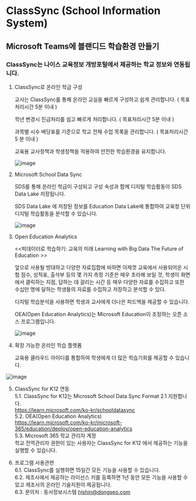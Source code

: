 #  ClassSync (School Information System)
## Microsoft Teams에 블랜디드 학습환경 만들기 
### ClassSync는 나이스 교육정보 개방포털에서 제공하는 학교 정보와 연동됩니다.



1. ClassSync로 온라인 학급 구성   

   

   교사는 ClassSync를 통해 온라인 교실을 빠르게 구성하고 쉽게 관리합니다. ( 목표처리시간 5분 이내 ) 
   
   학년 변경시 진급처리를 쉽고 빠르게 처리합니다. ( 목표처리시간 5분 이내 )
   
   과목별 시수 배당표를 기준으로 학교 전체 수업 목록을 관리합니다. ( 목표처리시간 5 분 이내 )
   
   교육용 교사정책과 학생정책을 적용하여 안전한 학습환경을 유지합니다.
       
   ![image](https://user-images.githubusercontent.com/16409151/215871938-54b7a3d4-409d-4e91-91e2-8b1bb43a6821.png)

2. Microsoft School Data Sync  

   SDS를 통해 온라인 학급이 구성되고 구성 속성과 함께 디지털 학습활동이 SDS Data Lake 저장됩니다.
   
   SDS Data Lake 에 저장된 정보를 Education Data Lake에 통합하여 교육청 단위 디지털 학습활동을 분석할 수 있습니다.
   
   ![image](https://user-images.githubusercontent.com/16409151/213898735-81058867-2488-4d8b-a44e-5dad5adb00ef.png)


3. Open Education Analytics

   <<빅데이터로 학습하기: 교육의 미래 Learning with Big Data The Future of Education >>  
   
   앞으로 사용될 방대하고 다양한 자료집합에 비하면 이제껏 교육에서 사용되어온 시험 점수, 성적표, 출석부 등의 몇 가지 측정 기준은 매우 초라해 보일 것, 학생이 화면에서 클릭하는 지점, 답하는 데 걸리는 시간 등 매우 다양한 자료를 수집하고 또한 수십만 명에 달하는 학생들의 자료를 수집하고 저장하고 분석할 수 있다.
   
   디지털 학습분석을 사용하면 학생과 교사에게 더나은 피드백을 제공할 수 있습니다.
   
   OEA(Open Education Analytics)는 Microsoft Education이 조정하는 오픈 소스 프로그램입니다.

   ![image](https://user-images.githubusercontent.com/16409151/213896858-f4d6bd35-07ce-45d7-ac30-e7d26c51490b.png)

4. 확장 가능한 온라인 학습 플랫폼 

   교육용 클라우드 아이디를 통합하여 학생에게 더 많은 학습기회를 제공할 수 있습니다.

  ![image](https://user-images.githubusercontent.com/16409151/213899720-a4ad63bd-0738-4a26-bf59-efc0fdfae857.png)

5. ClassSync for K12 연동   
5.1. ClassSync for K12는 Microsoft School Data Sync Format 2.1 지원합니다.   
https://learn.microsoft.com/ko-kr/schooldatasync   
5.2. OEA(Open Education Analytics)   
https://learn.microsoft.com/ko-kr/microsoft-365/education/deploy/open-education-analytics   
5.3. Microsoft 365 학교 관리자 계정   
학교 전역관리자 권한이 있는 사용자는 ClassSync for K12 에서 제공하는 기능을 실행할 수 있습니다.

6. 프로그램 사용관련    
6.1. ClassSync를 실행하면 15일간 모든 기능을 사용할 수 있습니다.   
6.2. 제조사에서 제공하는 라이선스 키를 등록하면 1년 동안 모든 기능을 사용할 수 있고 제조사의 온라인 기술지원이 제공됩니다.      
6.3. 문의처 : 동서정보시스템 hjshin@dongseo.com    



  

 

